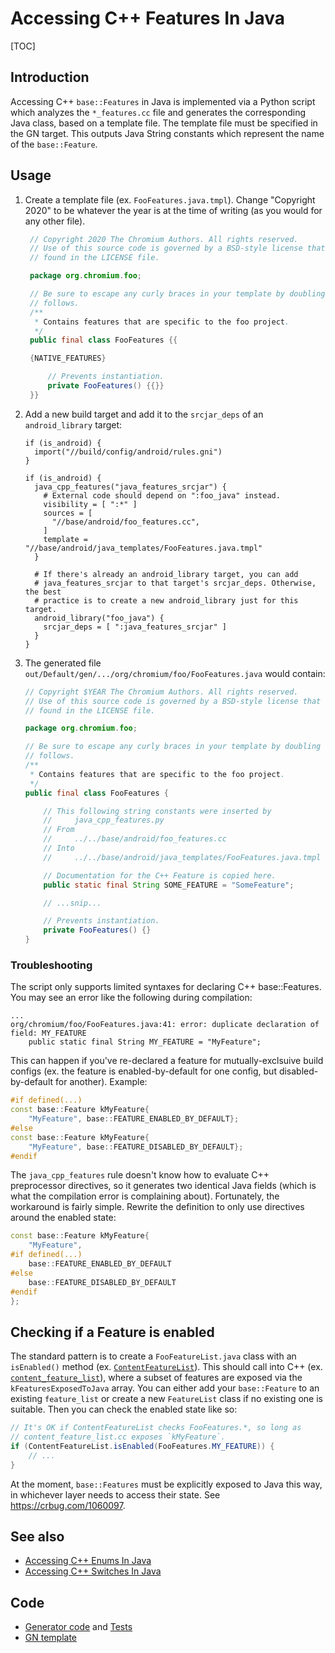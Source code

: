 # Accessing C++ Features In Java

[TOC]

## Introduction

Accessing C++ `base::Features` in Java is implemented via a Python script which
analyzes the `*_features.cc` file and generates the corresponding Java class,
based on a template file. The template file must be specified in the GN target.
This outputs Java String constants which represent the name of the
`base::Feature`.

## Usage

1. Create a template file (ex. `FooFeatures.java.tmpl`). Change "Copyright
   2020" to be whatever the year is at the time of writing (as you would for any
   other file).
   ```java
    // Copyright 2020 The Chromium Authors. All rights reserved.
    // Use of this source code is governed by a BSD-style license that can be
    // found in the LICENSE file.

    package org.chromium.foo;

    // Be sure to escape any curly braces in your template by doubling as
    // follows.
    /**
     * Contains features that are specific to the foo project.
     */
    public final class FooFeatures {{

    {NATIVE_FEATURES}

        // Prevents instantiation.
        private FooFeatures() {{}}
    }}
   ```

2. Add a new build target and add it to the `srcjar_deps` of an
   `android_library` target:

    ```gn
    if (is_android) {
      import("//build/config/android/rules.gni")
    }

    if (is_android) {
      java_cpp_features("java_features_srcjar") {
        # External code should depend on ":foo_java" instead.
        visibility = [ ":*" ]
        sources = [
          "//base/android/foo_features.cc",
        ]
        template = "//base/android/java_templates/FooFeatures.java.tmpl"
      }

      # If there's already an android_library target, you can add
      # java_features_srcjar to that target's srcjar_deps. Otherwise, the best
      # practice is to create a new android_library just for this target.
      android_library("foo_java") {
        srcjar_deps = [ ":java_features_srcjar" ]
      }
    }
    ```

3. The generated file `out/Default/gen/.../org/chromium/foo/FooFeatures.java`
   would contain:

    ```java
    // Copyright $YEAR The Chromium Authors. All rights reserved.
    // Use of this source code is governed by a BSD-style license that can be
    // found in the LICENSE file.

    package org.chromium.foo;

    // Be sure to escape any curly braces in your template by doubling as
    // follows.
    /**
     * Contains features that are specific to the foo project.
     */
    public final class FooFeatures {

        // This following string constants were inserted by
        //     java_cpp_features.py
        // From
        //     ../../base/android/foo_features.cc
        // Into
        //     ../../base/android/java_templates/FooFeatures.java.tmpl

        // Documentation for the C++ Feature is copied here.
        public static final String SOME_FEATURE = "SomeFeature";

        // ...snip...

        // Prevents instantiation.
        private FooFeatures() {}
    }
    ```

### Troubleshooting

The script only supports limited syntaxes for declaring C++ base::Features. You
may see an error like the following during compilation:

```
...
org/chromium/foo/FooFeatures.java:41: error: duplicate declaration of field: MY_FEATURE
    public static final String MY_FEATURE = "MyFeature";
```

This can happen if you've re-declared a feature for mutually-exclsuive build
configs (ex. the feature is enabled-by-default for one config, but
disabled-by-default for another). Example:

```c++
#if defined(...)
const base::Feature kMyFeature{
    "MyFeature", base::FEATURE_ENABLED_BY_DEFAULT};
#else
const base::Feature kMyFeature{
    "MyFeature", base::FEATURE_DISABLED_BY_DEFAULT};
#endif
```

The `java_cpp_features` rule doesn't know how to evaluate C++ preprocessor
directives, so it generates two identical Java fields (which is what the
compilation error is complaining about). Fortunately, the workaround is fairly
simple. Rewrite the definition to only use directives around the enabled state:

```c++
const base::Feature kMyFeature{
    "MyFeature",
#if defined(...)
    base::FEATURE_ENABLED_BY_DEFAULT
#else
    base::FEATURE_DISABLED_BY_DEFAULT
#endif
};

```

## Checking if a Feature is enabled

The standard pattern is to create a `FooFeatureList.java` class with an
`isEnabled()` method (ex.
[`ContentFeatureList`](/content/public/android/java/src/org/chromium/content_public/browser/ContentFeatureList.java)).
This should call into C++ (ex.
[`content_feature_list`](/content/browser/android/content_feature_list.cc)),
where a subset of features are exposed via the `kFeaturesExposedToJava` array.
You can either add your `base::Feature` to an existing `feature_list` or create
a new `FeatureList` class if no existing one is suitable. Then you can check the
enabled state like so:

```java
// It's OK if ContentFeatureList checks FooFeatures.*, so long as
// content_feature_list.cc exposes `kMyFeature`.
if (ContentFeatureList.isEnabled(FooFeatures.MY_FEATURE)) {
    // ...
}
```

At the moment, `base::Features` must be explicitly exposed to Java this way, in
whichever layer needs to access their state. See https://crbug.com/1060097.

## See also
* [Accessing C++ Enums In Java](android_accessing_cpp_enums_in_java.md)
* [Accessing C++ Switches In Java](android_accessing_cpp_switches_in_java.md)

## Code
* [Generator code](/build/android/gyp/java_cpp_features.py) and
  [Tests](/build/android/gyp/java_cpp_features_tests.py)
* [GN template](/build/config/android/rules.gni)
